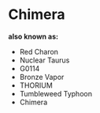# Chimera

**also known as:**
- Red Charon
- Nuclear Taurus
- G0114
- Bronze Vapor
- THORIUM
- Tumbleweed Typhoon
- Chimera
